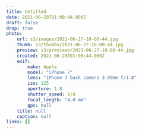 ```yaml
---
title: Untitled
date: 2021-06-28T01:00:44.000Z
draft: false
drop: true
photo:
    url: s3/images/2021-06-27-18-00-44.jpg
    thumb: s3/thumbs/2021-06-27-18-00-44.jpg
    preview: s3/previews/2021-06-27-18-00-44.jpg
    created: 2021-06-28T01:00:44.000Z
    exif:
        make: Apple
        model: "iPhone 7"
        lens: "iPhone 7 back camera 3.99mm f/1.8"
        iso: 125
        aperture: 1.8
        shutter_speed: 1/4
        focal_length: "4.0 mm"
        gps: null
    title: null
    caption: null
links: []
---
```

